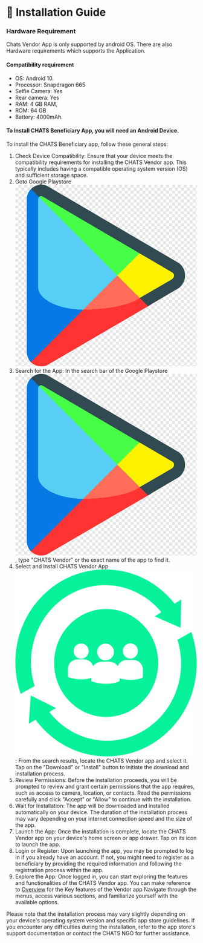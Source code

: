 # 🔧 Installation Guide

### Hardware Requirement

Chats Vendor App is only supported by android OS. There are also Hardware requirements which supports the Application.&#x20;

#### Compatibility requirement&#x20;

* OS: Android 10.
* Processor: Snapdragon 665
* Selfie Camera: Yes
* Rear camera: Yes
* RAM: 4 GB RAM,
* ROM: 64 GB
* Battery: 4000mAh.

#### To Install CHATS Beneficiary App, you will need an Android Device.&#x20;

To install the CHATS Beneficiary app, follow these general steps:

1. Check Device Compatibility: Ensure that your device meets the compatibility requirements for installing the CHATS Vendor app. This typically includes having a compatible operating system version (OS) and sufficient storage space.
2. Goto Google Playstore <img src="../../.gitbook/assets/png-transparent-playstore-google-play-store-app-game-social-media-iconez-icon.png" alt="" data-size="line">
3. Search for the App: In the search bar of the Google Playstore <img src="../../.gitbook/assets/png-transparent-playstore-google-play-store-app-game-social-media-iconez-icon.png" alt="" data-size="line">, type "CHATS Vendor" or the exact name of the app to find it.
4. Select and Install CHATS Vendor App <img src="../../.gitbook/assets/chats only icon transparent.png" alt="" data-size="line">: From the search results, locate the CHATS Vendor app and select it. Tap on the "Download" or "Install" button to initiate the download and installation process.
5. Review Permissions: Before the installation proceeds, you will be prompted to review and grant certain permissions that the app requires, such as access to camera, location, or contacts. Read the permissions carefully and click "Accept" or "Allow" to continue with the installation.
6. Wait for Installation: The app will be downloaded and installed automatically on your device. The duration of the installation process may vary depending on your internet connection speed and the size of the app.
7. Launch the App: Once the installation is complete, locate the CHATS Vendor app on your device's home screen or app drawer. Tap on its icon to launch the app.
8. Login or Register: Upon launching the app, you may be prompted to log in if you already have an account. If not, you might need to register as a beneficiary by providing the required information and following the registration process within the app.
9. Explore the App: Once logged in, you can start exploring the features and functionalities of the CHATS Vendor app. You can make reference to [Overview](overview.md) for the Key features of the Vendor app  Navigate through the menus, access various sections, and familiarize yourself with the available options.

Please note that the installation process may vary slightly depending on your device's operating system version and specific app store guidelines. If you encounter any difficulties during the installation, refer to the app store's support documentation or contact the CHATS NGO for further assistance.

